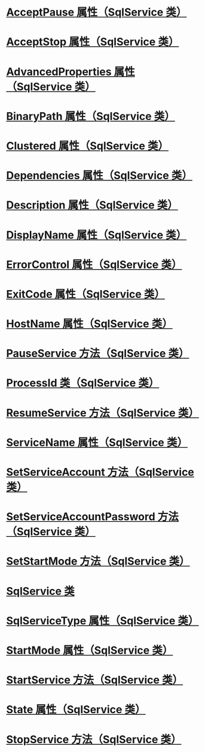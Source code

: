 # [AcceptPause 属性（SqlService 类）](acceptpause-property-sqlservice-class.md)
# [AcceptStop 属性（SqlService 类）](acceptstop-property-sqlservice-class.md)
# [AdvancedProperties 属性（SqlService 类）](advancedproperties-property-sqlservice-class.md)
# [BinaryPath 属性（SqlService 类）](binarypath-property-sqlservice-class.md)
# [Clustered 属性（SqlService 类）](clustered-property-sqlservice-class.md)
# [Dependencies 属性（SqlService 类）](dependencies-property-sqlservice-class.md)
# [Description 属性（SqlService 类）](description-property-sqlservice-class.md)
# [DisplayName 属性（SqlService 类）](displayname-property-sqlservice-class.md)
# [ErrorControl 属性（SqlService 类）](errorcontrol-property-sqlservice-class.md)
# [ExitCode 属性（SqlService 类）](exitcode-property-sqlservice-class.md)
# [HostName 属性（SqlService 类）](hostname-property-sqlservice-class.md)
# [PauseService 方法（SqlService 类）](pauseservice-method-sqlservice-class.md)
# [ProcessId 类（SqlService 类）](processid-class-sqlservice-class.md)
# [ResumeService 方法（SqlService 类）](resumeservice-method-sqlservice-class.md)
# [ServiceName 属性（SqlService 类）](servicename-property-sqlservice-class.md)
# [SetServiceAccount 方法（SqlService 类）](setserviceaccount-method-sqlservice-class.md)
# [SetServiceAccountPassword 方法（SqlService 类）](setserviceaccountpassword-method-sqlservice-class.md)
# [SetStartMode 方法（SqlService 类）](setstartmode-method-sqlservice-class.md)
# [SqlService 类](sqlservice-class.md)
# [SqlServiceType 属性（SqlService 类）](sqlservicetype-property-sqlservice-class.md)
# [StartMode 属性（SqlService 类）](startmode-property-sqlservice-class.md)
# [StartService 方法（SqlService 类）](startservice-method-sqlservice-class.md)
# [State 属性（SqlService 类）](state-property-sqlservice-class.md)
# [StopService 方法（SqlService 类）](stopservice-method-sqlservice-class.md)
